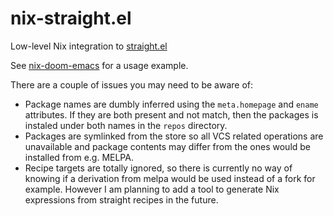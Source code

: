 # nix-straight.el

Low-level Nix integration to [straight.el](https://github.com/raxod502/straight.el)

See [nix-doom-emacs](https://github.com/nix-community/nix-doom-emacs) for a usage example.

There are a couple of issues you may need to be aware of:
* Package names are dumbly inferred using the `meta.homepage` and `ename`
  attributes. If they are both present and not match, then the packages is
  instaled under both names in the `repos` directory.
* Packages are symlinked from the store so all VCS related operations are
  unavailable and package contents may differ from the ones would be installed
  from e.g. MELPA.
* Recipe targets are totally ignored, so there is currently no way of knowing if
  a derivation from melpa would be used instead of a fork for example. However I
  am planning to add a tool to generate Nix expressions from straight recipes in
  the future.
